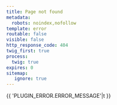 ```yaml
---
title: Page not found
metadata:
  robots: noindex,nofollow
template: error
routable: false
visible: false
http_response_code: 404
twig_first: true
process:
  twig: true
expires: 0
sitemap:
   ignore: true
---
```


{{ 'PLUGIN_ERROR.ERROR_MESSAGE'|t }}